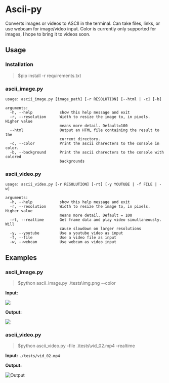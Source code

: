 # Ascii-py

Converts images or videos to ASCII in the terminal. Can take files, links, or use webcam for image/video input. Color is currently only supported for images, I hope to bring it to videos soon.


## Usage

### Installation
> $pip install -r requirements.txt

### **ascii_image.py**

```
usage: ascii_image.py [image_path] [-r RESOLUTION] [--html | -c] [-b]

arguments:
  -h, --help            show this help message and exit
  -r, --resolution      Width to resize the image to, in pixels. Higher value
                        means more detail. Default=100
  --html                Output an HTML file containing the result to the
                        current directory.
  -c, --color           Print the ascii charecters to the console in color.
  -b, --background      Print the ascii charecters to the console with colored
                        backgrounds
```

### **ascii_video.py**

```
usage: ascii_video.py [-r RESOLUTION] [-rt] [-y YOUTUBE | -f FILE | -w]

arguments:
  -h, --help            show this help message and exit 
  -r, --resolution      Width to resize the image to, in pixels. Higher value
                        means more detail. Default = 100
  -rt, --realtime       Get frame data and play video simultaneously. Will
                        cause slowdown on larger resolutions
  -y, --youtube         Use a youtube video as input
  -f, --file            Use a video file as input
  -w, --webcam          Use webcam as video input
```

## Examples

### ascii_image.py
> $python ascii_image.py .\tests\img.png --color 

**Input:**

![](https://github.com/AliShazly/ascii-py/blob/master/tests/img.png)

**Output:**

![](https://github.com/AliShazly/ascii-py/blob/master/tests/img_output_01.png)

### ascii_video.py
> $python ascii_video.py -file .\tests\vid_02.mp4 -realtime

**Input:**
`./tests/vid_02.mp4`

**Output:**

![Output](https://github.com/AliShazly/ascii-py/blob/master/tests/vid_output_01.gif)
